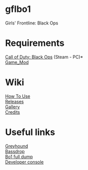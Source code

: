 # gflbo1
Girls' Frontline: Black Ops

# Requirements
[Call of Duty: Black Ops](http://store.steampowered.com/agecheck/app/42700/) (Steam - PC)*  
[Game_Mod](https://github.com/Nukem9/LinkerMod/releases)   

# Wiki
[How To Use](https://github.com/Loyalists/gflbo1/wiki/How-To-Use)   
[Releases](https://github.com/Loyalists/gflbo1/releases)   
[Gallery](https://github.com/Loyalists/gflbo1/wiki/Gallery)   
[Credits](https://github.com/Loyalists/gflbo1/wiki/Credits)   

# Useful links
[Greyhound](https://github.com/Scobalula/Greyhound)   
[Bassdrop](https://tools.modme.co/#utilities-view)   
[Bo1 full dump](https://drive.google.com/drive/folders/1Nwv3uGFwpopIMMXDVcZdG0iq2vQAVHc-)   
[Developer console](https://callofduty.fandom.com/wiki/Developer_console)   
